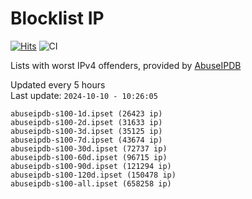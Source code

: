 # Blocklist IP

[![Hits](https://hits.seeyoufarm.com/api/count/incr/badge.svg?url=https%3A%2F%2Fgithub.com%2Fborestad%2Fblocklist-ip%2F&count_bg=%2379C83D&title_bg=%23555555&icon=&icon_color=%23E7E7E7&title=hits&edge_flat=false)](https://hits.seeyoufarm.com)  ![CI](https://img.shields.io/github/workflow/status/borestad/blocklist-ip/CI?style=flat-square)

Lists with worst IPv4 offenders, provided by [AbuseIPDB](https://www.abuseipdb.com/)

<!-- FOOTER-PLACEHOLDER -->
Updated every 5 hours<br>
Last update: `2024-10-10 - 10:26:05`
```
abuseipdb-s100-1d.ipset (26423 ip)
abuseipdb-s100-2d.ipset (31633 ip)
abuseipdb-s100-3d.ipset (35125 ip)
abuseipdb-s100-7d.ipset (43674 ip)
abuseipdb-s100-30d.ipset (72737 ip)
abuseipdb-s100-60d.ipset (96715 ip)
abuseipdb-s100-90d.ipset (121294 ip)
abuseipdb-s100-120d.ipset (150478 ip)
abuseipdb-s100-all.ipset (658258 ip)
```
